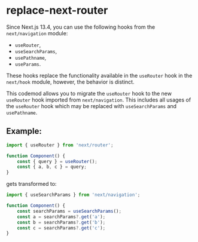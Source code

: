 # replace-next-router

Since Next.js 13.4, you can use the following hooks from the `next/navigation` module:

-   `useRouter`,
-   `useSearchParams`,
-   `usePathname`,
-   `useParams`.

These hooks replace the functionality available in the `useRouter` hook in the `next/hook` module, however, the behavior is distinct.

This codemod allows you to migrate the `useRouter` hook to the new `useRouter` hook imported from `next/navigation`. This includes all usages of the `useRouter` hook which may be replaced with `useSearchParams` and `usePathname`.

## Example:

```jsx
import { useRouter } from 'next/router';

function Component() {
	const { query } = useRouter();
	const { a, b, c } = query;
}
```

gets transformed to:

```jsx
import { useSearchParams } from 'next/navigation';

function Component() {
	const searchParams = useSearchParams();
	const a = searchParams?.get('a');
	const b = searchParams?.get('b');
	const c = searchParams?.get('c');
}
```
